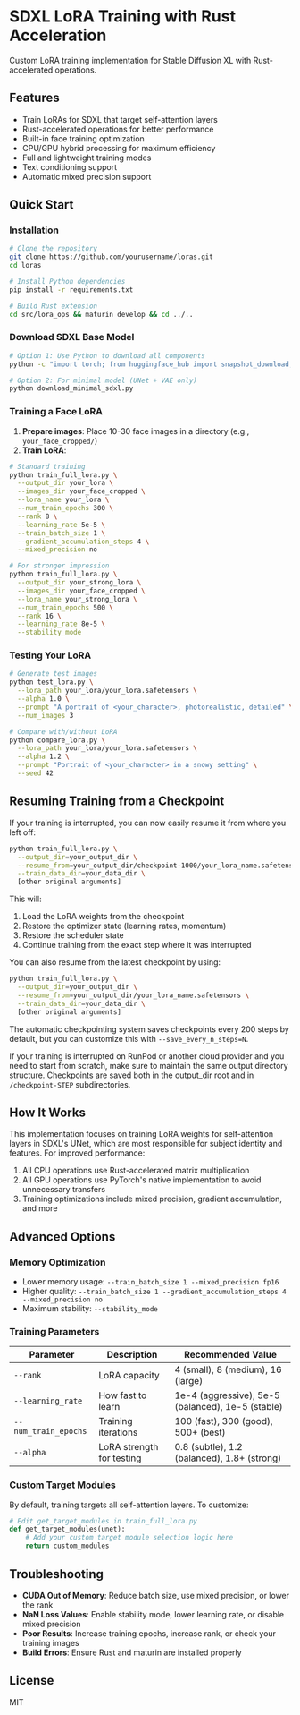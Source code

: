 # SDXL LoRA Training with Rust Acceleration

Custom LoRA training implementation for Stable Diffusion XL with Rust-accelerated operations.

## Features

- Train LoRAs for SDXL that target self-attention layers
- Rust-accelerated operations for better performance
- Built-in face training optimization
- CPU/GPU hybrid processing for maximum efficiency
- Full and lightweight training modes
- Text conditioning support
- Automatic mixed precision support

## Quick Start

### Installation

```bash
# Clone the repository
git clone https://github.com/yourusername/loras.git
cd loras

# Install Python dependencies
pip install -r requirements.txt

# Build Rust extension
cd src/lora_ops && maturin develop && cd ../..
```

### Download SDXL Base Model

```bash
# Option 1: Use Python to download all components
python -c "import torch; from huggingface_hub import snapshot_download; snapshot_download('stabilityai/stable-diffusion-xl-base-1.0', local_dir='sdxl-base-1.0', local_dir_use_symlinks=False)"

# Option 2: For minimal model (UNet + VAE only)
python download_minimal_sdxl.py
```

### Training a Face LoRA

1. **Prepare images**: Place 10-30 face images in a directory (e.g., `your_face_cropped/`)
2. **Train LoRA**:

```bash
# Standard training
python train_full_lora.py \
  --output_dir your_lora \
  --images_dir your_face_cropped \
  --lora_name your_lora \
  --num_train_epochs 300 \
  --rank 8 \
  --learning_rate 5e-5 \
  --train_batch_size 1 \
  --gradient_accumulation_steps 4 \
  --mixed_precision no

# For stronger impression
python train_full_lora.py \
  --output_dir your_strong_lora \
  --images_dir your_face_cropped \
  --lora_name your_strong_lora \
  --num_train_epochs 500 \
  --rank 16 \
  --learning_rate 8e-5 \
  --stability_mode
```

### Testing Your LoRA

```bash
# Generate test images
python test_lora.py \
  --lora_path your_lora/your_lora.safetensors \
  --alpha 1.0 \
  --prompt "A portrait of <your_character>, photorealistic, detailed" \
  --num_images 3

# Compare with/without LoRA
python compare_lora.py \
  --lora_path your_lora/your_lora.safetensors \
  --alpha 1.2 \
  --prompt "Portrait of <your_character> in a snowy setting" \
  --seed 42
```

## Resuming Training from a Checkpoint

If your training is interrupted, you can now easily resume it from where you left off:

```bash
python train_full_lora.py \
  --output_dir=your_output_dir \
  --resume_from=your_output_dir/checkpoint-1000/your_lora_name.safetensors \
  --train_data_dir=your_data_dir \
  [other original arguments]
```

This will:
1. Load the LoRA weights from the checkpoint
2. Restore the optimizer state (learning rates, momentum)
3. Restore the scheduler state 
4. Continue training from the exact step where it was interrupted

You can also resume from the latest checkpoint by using:

```bash
python train_full_lora.py \
  --output_dir=your_output_dir \
  --resume_from=your_output_dir/your_lora_name.safetensors \
  --train_data_dir=your_data_dir \
  [other original arguments]
```

The automatic checkpointing system saves checkpoints every 200 steps by default, but you can customize this with `--save_every_n_steps=N`.

If your training is interrupted on RunPod or another cloud provider and you need to start from scratch, make sure to maintain the same output directory structure. Checkpoints are saved both in the output_dir root and in `/checkpoint-STEP` subdirectories.

## How It Works

This implementation focuses on training LoRA weights for self-attention layers in SDXL's UNet, which are most responsible for subject identity and features. For improved performance:

1. All CPU operations use Rust-accelerated matrix multiplication
2. All GPU operations use PyTorch's native implementation to avoid unnecessary transfers
3. Training optimizations include mixed precision, gradient accumulation, and more

## Advanced Options

### Memory Optimization

- Lower memory usage: `--train_batch_size 1 --mixed_precision fp16`
- Higher quality: `--train_batch_size 1 --gradient_accumulation_steps 4 --mixed_precision no`
- Maximum stability: `--stability_mode`

### Training Parameters

| Parameter | Description | Recommended Value |
|-----------|-------------|------------------|
| `--rank` | LoRA capacity | 4 (small), 8 (medium), 16 (large) |
| `--learning_rate` | How fast to learn | 1e-4 (aggressive), 5e-5 (balanced), 1e-5 (stable) |
| `--num_train_epochs` | Training iterations | 100 (fast), 300 (good), 500+ (best) |
| `--alpha` | LoRA strength for testing | 0.8 (subtle), 1.2 (balanced), 1.8+ (strong) |

### Custom Target Modules

By default, training targets all self-attention layers. To customize:

```python
# Edit get_target_modules in train_full_lora.py
def get_target_modules(unet):
    # Add your custom target module selection logic here
    return custom_modules
```

## Troubleshooting

- **CUDA Out of Memory**: Reduce batch size, use mixed precision, or lower the rank
- **NaN Loss Values**: Enable stability mode, lower learning rate, or disable mixed precision
- **Poor Results**: Increase training epochs, increase rank, or check your training images
- **Build Errors**: Ensure Rust and maturin are installed properly

## License

MIT
